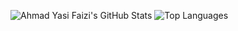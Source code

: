 ![Ahmad Yasi Faizi's GitHub Stats](https://github-readme-stats.vercel.app/api?username=AhmadYasi&show_icons=true&theme=vision-friendly-dark&include_all_commits=true&count_private=true)
![Top Languages](https://github-readme-stats.vercel.app/api/top-langs/?username=ahmadyasi&theme=vision-friendly-dark&layout=compact)
